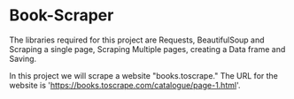 # Book-Scraper

The libraries required for this project are  Requests, BeautifulSoup and Scraping a single page, Scraping Multiple pages, creating a Data frame and Saving.

In this project we will scrape a website "books.toscrape." The URL for the website is 'https://books.toscrape.com/catalogue/page-1.html'.
